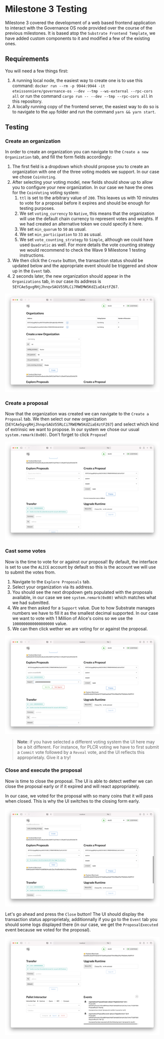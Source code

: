 # Milestone 3 Testing

Milestone 3 covered the development of a web based frontend application to interact with the Governance OS node provided over the course of the previous milestones. It is based atop the `Substrate Frontend Template`, we have added custom components to it and modified a few of the existing ones.

## Requirements
You will need a few things first:
1. A running local node, the easiest way to create one is to use this command: `docker run --rm -p 9944:9944 -it eteissonniere/governance-os --dev --tmp --ws-external --rpc-cors all` or run the command `cargo run -- --dev --tmp --rpc-cors all` in this repository.
2. A locally running copy of the frontend server, the easiest way to do so is to navigate to the `app` folder and run the command `yarn && yarn start`.

## Testing
### Create an organization
In order to create an organization you can navigate to the `Create a new Organization` tab, and fill the form fields accordingly:
1. The first field is a dropdown which should propose you to create an organization with one of the three voting models we support. In our case we chose `CoinVoting`.
2. After selecting your voting model, new fields should show up to allow you to configure your new organization. In our case we have the ones for the `CoinVoting` voting system:
   1. `ttl` is set to the arbitrary value of `200`. This leaves us with 10 minutes to vote for a proposal before it expires and should be enough for testing purposes.
   2. We set `voting_currency` to `Native`, this means that the organization will use the default chain currency to represent votes and weights. If we had created an alternative token we could specify it here.
   3. We set `min_quorum` to `50` as usual.
   4. We set `min_participation` to `33` as usual.
   5. We set `vote_counting_strategy` to `Simple`, although we could have used `Quadratic` as well. For more details the vote counting strategy we would recommend to check the Wave 9 Milestone 1 testing instructions.
3. We then click the `Create` button, the transaction status should be updated below and the appropriate event should be triggered and show up in the `Event` tab.
4. 2 seconds later, the new organization should appear in the `Organizations` tab, in our case its address is `5EYCAe5gvgRHjJhnqvSAGV55RLCi7RWEMW5KdZiaE4ztFZ67`.

![Result Screenshot](./meta/create_org.png)

### Create a proposal
Now that the organization was created we can navigate to the `Create a Proposal` tab. We then select our new organization (`5EYCAe5gvgRHjJhnqvSAGV55RLCi7RWEMW5KdZiaE4ztFZ67`) and select which kind of extrinsic we want to propose. In our system we chose our usual `system.remark(0x00)`. Don't forget to click `Propose`!

![Result Screenshot](./meta/create_proposal.png)

### Cast some votes
Now is the time to vote for or against our proposal! By default, the interface is set to use the `ALICE` account by default so this is the account we will use to submit the votes from.

1. Navigate to the `Explore Proposals` tab.
2. Select your organization via its address.
3. You should see the next dropdown gets populated with the proposals available, in our case we see `system.remark(0x00)` which matches what we had submitted.
4. We are then asked for a `Support` value. Due to how Substrate manages numbers we have to fill it as the smallest decimal supported. In our case we want to vote with 1 Million of Alice's coins so we use the `1000000000000000000` value.
5. We can then click wether we are voting for or against the proposal.

![Result Screenshot](./meta/vote.png)

> **Note**: if you have selected a different voting system the UI here may be a bit different. For instance, for PLCR voting we have to first submit a `Commit` vote followed by a `Reveal` vote, and the UI reflects this approprietaly. Give it a try!

### Close and execute the proposal
Now is time to close the proposal. The UI is able to detect wether we can close the proposal early or if it expired and will react appropriately.

In our case, we voted for the proposal with so many coins that it will pass when closed. This is why the UI switches to the closing form early.

![Closing Action](./meta/closing.png)

Let's go ahead and press the `Close` button! The UI should display the transaction status approprietaly, additionnally if you go to the `Event` tab you should some logs displayed there (in our case, we get the `ProposalExecuted` event because we voted for the proposal).

![Event Results](./meta/events.png)